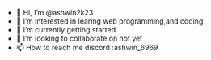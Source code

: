 - 👋 Hi, I’m @ashwin2k23
- 👀 I’m interested in learing web programming,and coding
- 🌱 I’m currently getting started
- 💞️ I’m looking to collaborate on not yet
- 📫 How to reach me discord :ashwin_6969

<!---
ashwin2k23/ashwin2k23 is a ✨ special ✨ repository because its `README.md` (this file) appears on your GitHub profile.
You can click the Preview link to take a look at your changes.
--->
